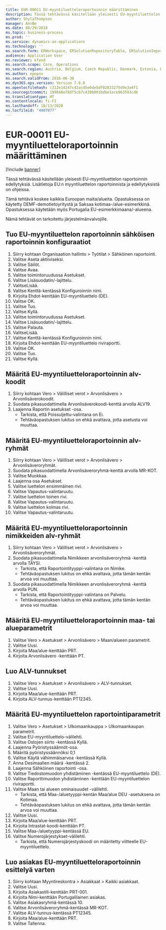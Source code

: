 ```yaml
---
title: EUR-00011 EU-myyntiluetteloraportoinnin määrittäminen
description: Tässä tehtävässä käsitellään yleisesti EU-myyntiluettelon raportoinnin edellytyksiä.
author: ShylaThompson
manager: AnnBe
ms.date: 08/29/2018
ms.topic: business-process
ms.prod: ''
ms.service: dynamics-ax-applications
ms.technology: ''
ms.search.form: ERWorkspace, ERSolutionRepositoryTable, ERSolutionImport, SysQueryForm, SysQueryFieldLookUp,  TaxTable, TaxGroup, TaxItemGroup, TaxCountryRegionParameters, TaxVATNumTable, IntrastatParameters, CustTable, DirPartyQuickCreateForm
audience: Application User
ms.reviewer: kfend
ms.search.scope: Core, Operations
ms.search.region: Austria, Belgium, Czech Republic, Denmark, Estonia, Finland, France, Germany, Hungary, Ireland, Italy, Latvia, Lithuania, Netherlands, Poland, Spain, Sweden, United Kingdom
ms.author: epopov
ms.search.validFrom: 2016-06-30
ms.dyn365.ops.version: Version 7.0.0
ms.openlocfilehash: c312e14247c42acd5e0de5df02833275d9e3a4f1
ms.sourcegitcommit: 199848e78df5cb7c439b001bdbe1ece963593cdb
ms.translationtype: HT
ms.contentlocale: fi-FI
ms.lasthandoff: 10/13/2020
ms.locfileid: "4407877"
---
```

# <a name="eur-00011-set-up-eu-sales-list-reporting"></a>EUR-00011 EU-myyntiluetteloraportoinnin määrittäminen

[!include [banner](../../includes/banner.md)]

Tässä tehtävässä käsitellään yleisesti EU-myyntiluettelon raportoinnin edellytyksiä. Lisätietoja EU:n myyntiluettelon raportoinnista ja edellytyksistä on ohjeissa.

Tämä tehtävä koskee kaikkia Euroopan maita/alueita. Opastuksessa on käytetty DEMF-demotietoyritystä ja Saksaa kotimaa-/alue-esimerkkinä. Opastuksessa käytetään myös Portugalia EU-esimerkkimaana/-alueena.

Nämä tehtävät on tarkoitettu järjestelmänvalvojille.


## <a name="import-electronic-reporting-configurations-for-eu-sales-list-reporting"></a>Tuo EU-myyntiluettelon raportoinnin sähköisen raportoinnin konfiguraatiot
1. Siirry kohtaan Organisaation hallinto > Työtilat > Sähköinen raportointi.
2. Valitse Aseta aktiiviseksi.
3. Valitse Säilöt.
4. Valitse Avaa.
5. Valitse toimintoruudussa Asetukset.
6. Valitse Lisäsuodatin/-lajittelu.
7. ValitseLisää.
8. Valitse Kenttä-kentässä Konfiguroinnin nimi.
9. Kirjoita Ehdot-kenttään EU-myyntiluettelo (DE).
10. Valitse OK.
11. Valitse Tuo.
12. Valitse Kyllä.
13. Valitse toimintoruudussa Asetukset.
14. Valitse Lisäsuodatin/-lajittelu.
15. Valitse Palauta.
16. ValitseLisää.
17. Valitse Kenttä-kentässä Konfiguroinnin nimi.
18. Kirjoita Ehdot-kenttään EU-myyntiluettelo riviraportti.
19. Valitse OK.
20. Valitse Tuo.
21. Valitse Kyllä.

## <a name="set-up-sales-tax-codes-for-eu-sales-list-reporting"></a>Määritä EU-myyntiluetteloraportoinnin alv-koodit
1. Siirry kohtaan Vero > Välilliset verot > Arvonlisävero > Arvonlisäverokoodit.
2. Suodata pikasuodattimella Arvonlisäverokoodi-kenttä arvolla ALV19.
3. Laajenna Raportin asetukset -osa.
    * Tarkista, että Poissuljettu-valintana on Ei.  
    * Tehtäväopastuksen lukitus on ehkä avattava, jotta asetusta voi muuttaa.  

## <a name="set-up-sales-tax-groups-for-eu-sales-list-reporting"></a>Määritä EU-myyntiluetteloraportoinnin alv-ryhmät
1. Siirry kohtaan Vero > Välilliset verot > Arvonlisävero > Arvonlisäveroryhmät.
2. Suodata pikasuodattimella Arvonlisäveroryhmä-kenttä arvolla MR-KOT.
3. Valitse Muokkaa.
4. Laajenna osa Asetukset.
5. Valitse luettelon ensimmäinen rivi.
6. Valitse Vapautus-valintaruutu.
7. Valitse luettelon toinen rivi.
8. Valitse Vapautus-valintaruutu.
9. Valitse luettelon kolmas rivi.
10. Valitse Vapautus-valintaruutu.

## <a name="set-up-item-sales-tax-groups-for-eu-sales-list-reporting"></a>Määritä EU-myyntiluetteloraportoinnin nimikkeiden alv-ryhmät
1. Siirry kohtaan Vero > Välilliset verot > Arvonlisävero > Arvonlisäveroryhmät.
2. Suodata pikasuodattimella Nimikkeen arvonlisäveroryhmä -kenttä arvolla TÄYSI.
    * Tarkista, että Raportointityyppi-valintana on Nimike.  
    * Tehtäväopastuksen lukitus on ehkä avattava, jotta tämän kentän arvoa voi muuttaa.  
3. Suodata pikasuodattimella Nimikkeen arvonlisäveroryhmä -kenttä arvolla PUN.
    * Tarkista, että Raportointityyppi-valintana on Palvelu.  
    * Tehtäväopastuksen lukitus on ehkä avattava, jotta tämän kentän arvoa voi muuttaa.  

## <a name="set-up-countryregion-parameters-for-eu-sales-list-reporting"></a>Määritä EU-myyntiluetteloraportoinnin maa- tai alueparametrit
1. Valitse Vero > Asetukset > Arvonlisävero > Maan/alueen parametrit.
2. Valitse Uusi.
3. Kirjoita Maa/alue-kenttään PRT.
4. Kirjoita Arvonlisävero -kenttään PT.

## <a name="create-tax-exempt-numbers"></a>Luo ALV-tunnukset
1. Valitse Vero > Asetukset > Arvonlisävero > ALV-tunnukset.
2. Valitse Uusi.
3. Kirjoita Maa/alue-kenttään PRT.
4. Kirjoita ALV-tunnus-kenttään PT12345.

## <a name="set-up-eu-sales-list-reporting-parameters"></a>Määritä EU-myyntiluettelon raportointiparametrit
1. Valitse Vero > Asetukset > Ulkomaankauppa > Ulkomaankaupan parametrit.
2. Valitse EU-myyntiluettelo-välilehti.
3. Valitse Ostojen siirto -kentässä Kyllä.
4. Laajenna Pyöristyssäännöt-osa.
5. Määritä pyöristyssäännöksi 0,1
6. Valitse Käytä vähimmäisarvoa -kentässä Kyllä.
7. Anna Desimaalien määrä -kentässä 2.
8. Laajenna Sähköinen raportointi -osa.
9. Valitse Tiedostomuodon yhdistäminen -kentässä EU-myyntiluettelo (DE).
10. Valitse Raporttimuodon yhdistäminen -kenttään EU-myyntiluettelon riviraportti.
11. Valitse Maan tai alueen ominaisuudet -välilehti.
    * Tarkista, että Maa-/aluetyyppi-kentän Maa/alue DEU -asetuksena on Kotimaa.  
    * Tehtäväopastuksen lukitus on ehkä avattava, jotta tämän kentän arvoa voi muuttaa.  
12. Valitse Uusi.
13. Kirjoita Maa/alue-kenttään PRT.
14. Kirjoita Intrastat-koodi-kenttään PT.
15. Valitse Maa-/aluetyyppi-kentässä EU.
16. Valitse Numerojärjestykset-välilehti.
    * Tarkista, että Numerojärjestyskoodi on määritetty viitteelle EU-myyntiluettelo.  

## <a name="create-a-customer-for-eu-sales-list-reporting-demo-purposes"></a>Luo asiakas EU-myyntiluetteloraportoinnin esittelyä varten
1. Siirry kohtaan Myyntireskontra > Asiakkaat > Kaikki asiakkaat.
2. Valitse Uusi.
3. Kirjoita Asiakastili-kenttään PRT-001.
4. Kirjoita Nimi-kenttään Portugalilainen asiakas.
5. Valitse Asiakasryhmä-kentässä 10.
6. Valitse Arvonlisäveroryhmä-kentässä MR-KOT.
7. Valitse ALV-tunnus-kentässä PT12345.
8. Kirjoita Maa/alue-kenttään PRT.
9. Valitse Tallenna.

